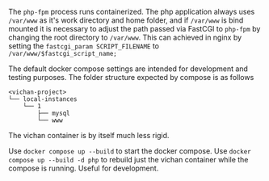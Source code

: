 The `php-fpm` process runs containerized.
The php application always uses `/var/www` as it's work directory and home folder, and if `/var/www` is bind mounted it
is necessary to adjust the path passed via FastCGI to `php-fpm` by changing the root directory to `/var/www`.
This can achieved in nginx by setting the `fastcgi_param SCRIPT_FILENAME` to `/var/www/$fastcgi_script_name;`

The default docker compose settings are intended for development and testing purposes.
The folder structure expected by compose is as follows

```
<vichan-project>
└── local-instances
    └── 1
        ├── mysql
        └── www
```
The vichan container is by itself much less rigid.


Use `docker compose up --build` to start the docker compose.
Use `docker compose up --build -d php` to rebuild just the vichan container while the compose is running. Useful for development.
